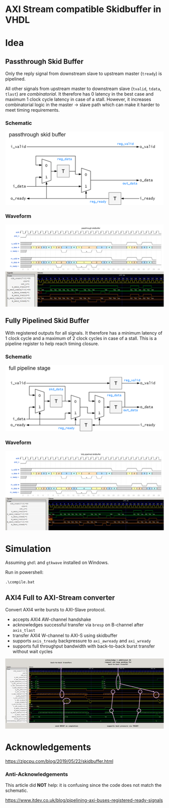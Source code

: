 # AXI Stream compatible Skidbuffer in VHDL

# Idea

## Passthrough Skid Buffer

Only the reply signal from downstream slave to upstream master (`tready`) is pipelined.

All other signals from upstream master to downstream slave (`tvalid`, `tdata`, `tlast`) are *combinatorial*.
It therefore has 0 latency in the best case and maximum 1 clock cycle latency in case of a stall.
However, it increases combinatorial logic in the master -> slave path which can make it harder to meet timing requirements.

### Schematic
![img/skidbuf_passthru.png](img/skidbuf_passthru.png)

### Waveform
![img/skidbuf_passthru_wave.svg](img/skidbuf_passthru_wave.svg)
![img/gtkwave_passthru.png](img/gtkwave_passthru.png)

## Fully Pipelined Skid Buffer

With registered outputs for all signals.
It therefore has a minimum latency of 1 clock cycle and a maximum of 2 clock cycles in case of a stall.
This is a pipeline register to help reach timing closure.

### Schematic
![img/skidbuf_fullreg.png](img/skidbuf_fullreg.png)

### Waveform
![img/skidbuf_fullreg_wave.svg](img/skidbuf_fullreg_wave.svg)
![img/gtkwave_fullreg.png](img/gtkwave_fullreg.png)

# Simulation

Assuming `ghdl` and `gtkwave` installed on Windows.

Run in powershell:

```batch
.\compile.bat
```

## AXI4 Full to AXI-Stream converter

Convert AXI4 write bursts to AXI-Slave protocol.

- accepts AXI4 AW-channel handshake
- acknowledges successful transfer via `bresp` on B-channel after `axis_tlast`
- transfer AXI4 W-channel to AXI-S using skidbuffer
- supports `axis_tready` backpressure to `axi_awready` and `axi_wready`
- supports full throughput bandwidth with back-to-back burst transfer without wait cycles

![img/gtkwave_axi-to-axis.png](img/gtkwave_axi-to-axis.png)


# Acknowledgements

https://zipcpu.com/blog/2019/05/22/skidbuffer.html


### Anti-Acknowledgements

This article did **NOT** help: it is confusing since the code does not match the schematic.

https://www.itdev.co.uk/blog/pipelining-axi-buses-registered-ready-signals


